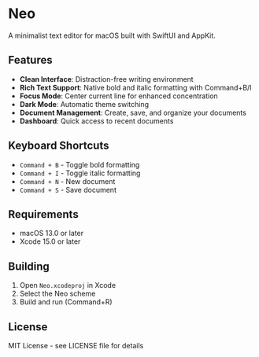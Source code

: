 # Neo

A minimalist text editor for macOS built with SwiftUI and AppKit.

## Features

- **Clean Interface**: Distraction-free writing environment
- **Rich Text Support**: Native bold and italic formatting with Command+B/I
- **Focus Mode**: Center current line for enhanced concentration
- **Dark Mode**: Automatic theme switching
- **Document Management**: Create, save, and organize your documents
- **Dashboard**: Quick access to recent documents

## Keyboard Shortcuts

- `Command + B` - Toggle bold formatting
- `Command + I` - Toggle italic formatting
- `Command + N` - New document
- `Command + S` - Save document

## Requirements

- macOS 13.0 or later
- Xcode 15.0 or later

## Building

1. Open `Neo.xcodeproj` in Xcode
2. Select the Neo scheme
3. Build and run (Command+R)

## License

MIT License - see LICENSE file for details
